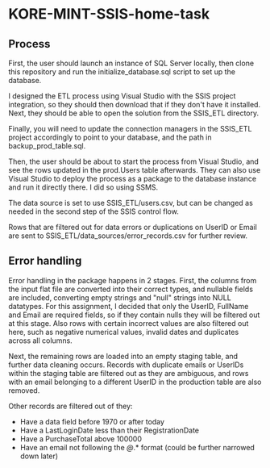 # KORE-MINT-SSIS-home-task

## Process
First, the user should launch an instance of SQL Server locally, then clone this repository and
run the initialize_database.sql script to set up the database.

I designed the ETL process using Visual Studio with the SSIS project integration, so they should
then download that if they don't have it installed. Next, they should be able to open the solution 
from the SSIS_ETL directory.

Finally, you will need to update the connection managers in the SSIS_ETL project accordingly to
point to your database, and the path in backup_prod_table.sql.

Then, the user should be about to start the process from Visual Studio, and see the rows updated
in the prod.Users table afterwards. They can also use Visual Studio to deploy the process as a 
package to the database instance and run it directly there. I did so using SSMS.

The data source is set to use SSIS_ETL/users.csv, but can be changed as needed in the second
step of the SSIS control flow.

Rows that are filtered out for data errors or duplications on UserID or Email are sent to 
SSIS_ETL/data_sources/error_records.csv for further review.

## Error handling
Error handling in the package happens in 2 stages. First, the columns from the input
flat file are converted into their correct types, and nullable fields are included,
converting empty strings and "null" strings into NULL datatypes. For this assignment,
I decided that only the UserID, FullName and Email are required fields, so if they
contain nulls they will be filtered out at this stage. Also rows with certain 
incorrect values are also filtered out here, such as negative numerical values,
invalid dates and duplicates across all columns.

Next, the remaining rows are loaded into an empty staging table, and further data
cleaning occurs. Records with duplicate emails or UserIDs within the staging table are filtered
out as they are ambiguous, and rows with an email belonging to a different UserID in the production
table are also removed.

Other records are filtered out of they:
- Have a data field before 1970 or after today
- Have a LastLoginDate less than their RegistrationDate
- Have a PurchaseTotal above 100000
- Have an email not following the *@*.* format (could be further narrowed down later)